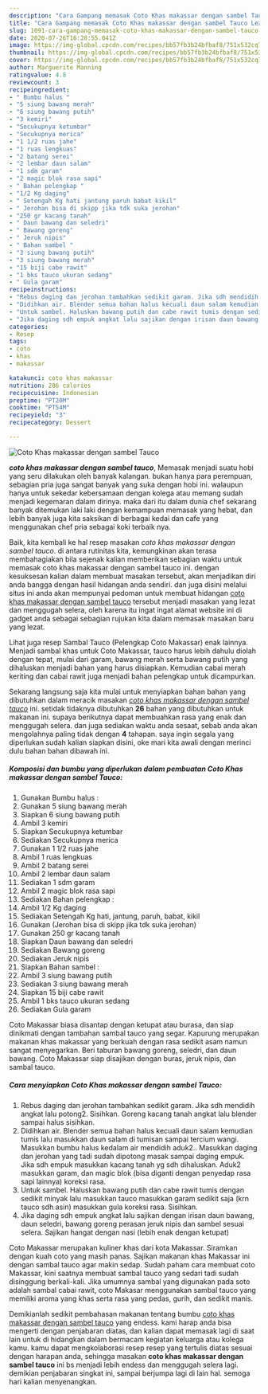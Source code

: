 ```yaml
---
description: "Cara Gampang memasak Coto Khas makassar dengan sambel Tauco Lezat"
title: "Cara Gampang memasak Coto Khas makassar dengan sambel Tauco Lezat"
slug: 1091-cara-gampang-memasak-coto-khas-makassar-dengan-sambel-tauco-lezat
date: 2020-07-26T16:28:55.041Z
image: https://img-global.cpcdn.com/recipes/bb57fb3b24bfbaf8/751x532cq70/coto-khas-makassar-dengan-sambel-tauco-foto-resep-utama.jpg
thumbnail: https://img-global.cpcdn.com/recipes/bb57fb3b24bfbaf8/751x532cq70/coto-khas-makassar-dengan-sambel-tauco-foto-resep-utama.jpg
cover: https://img-global.cpcdn.com/recipes/bb57fb3b24bfbaf8/751x532cq70/coto-khas-makassar-dengan-sambel-tauco-foto-resep-utama.jpg
author: Marguerite Manning
ratingvalue: 4.8
reviewcount: 3
recipeingredient:
- " Bumbu halus "
- "5 siung bawang merah"
- "6 siung bawang putih"
- "3 kemiri"
- "Secukupnya ketumbar"
- "Secukupnya merica"
- "1 1/2 ruas jahe"
- "1 ruas lengkuas"
- "2 batang serei"
- "2 lembar daun salam"
- "1 sdm garam"
- "2 magic blok rasa sapi"
- " Bahan pelengkap "
- "1/2 Kg daging"
- " Setengah Kg hati jantung paruh babat kikil"
- " Jerohan bisa di skipp jika tdk suka jerohan"
- "250 gr kacang tanah"
- " Daun bawang dan seledri"
- " Bawang goreng"
- " Jeruk nipis"
- " Bahan sambel "
- "3 siung bawang putih"
- "3 siung bawang merah"
- "15 biji cabe rawit"
- "1 bks tauco ukuran sedang"
- " Gula garam"
recipeinstructions:
- "Rebus daging dan jerohan tambahkan sedikit garam. Jika sdh mendidih angkat lalu potong2. Sisihkan. Goreng kacang tanah angkat lalu blender sampai halus sisihkan."
- "Didihkan air. Blender semua bahan halus kecuali daun salam kemudian tumis lalu masukkan daun salam di tumisan sampai tercium wangi. Masukkan bumbu halus kedalam air mendidih aduk2.. Masukkan daging dan jerohan yang tadi sudah dipotong masak sampai daging empuk. Jika sdh empuk masukkan kacang tanah yg sdh dihaluskan. Aduk2 masukkan garam, dan magic blok (bisa diganti dengan penyedap rasa sapi lainnya) koreksi rasa."
- "Untuk sambel. Haluskan bawang putih dan cabe rawit tumis dengan sedikit minyak lalu masukkan tauco masukkan garam sedikit saja (krn tauco sdh asin) masukkan gula koreksi rasa. Sisihkan."
- "Jika daging sdh empuk angkat lalu sajikan dengan irisan daun bawang, daun seledri, bawang goreng perasan jeruk nipis dan sambel sesuai selera. Sajikan hangat dengan nasi (lebih enak dengan ketupat)"
categories:
- Resep
tags:
- coto
- khas
- makassar

katakunci: coto khas makassar 
nutrition: 286 calories
recipecuisine: Indonesian
preptime: "PT20M"
cooktime: "PT54M"
recipeyield: "3"
recipecategory: Dessert

---
```



![Coto Khas makassar dengan sambel Tauco](https://img-global.cpcdn.com/recipes/bb57fb3b24bfbaf8/751x532cq70/coto-khas-makassar-dengan-sambel-tauco-foto-resep-utama.jpg)

<b><i>coto khas makassar dengan sambel tauco</i></b>, Memasak menjadi suatu hobi yang seru dilakukan oleh banyak kalangan. bukan hanya para perempuan, sebagian pria juga sangat banyak yang suka dengan hobi ini. walaupun hanya untuk sekedar kebersamaan dengan kolega atau memang sudah menjadi kegemaran dalam dirinya. maka dari itu dalam dunia chef sekarang banyak ditemukan laki laki dengan kemampuan memasak yang hebat, dan lebih banyak juga kita saksikan di berbagai kedai dan cafe yang menggunakan chef pria sebagai koki terbaik nya.

Baik, kita kembali ke hal resep masakan <i>coto khas makassar dengan sambel tauco</i>. di antara rutinitas kita, kemungkinan akan terasa membahagiakan bila sejenak kalian memberikan sebagian waktu untuk memasak coto khas makassar dengan sambel tauco ini. dengan kesuksesan kalian dalam membuat masakan tersebut, akan menjadikan diri anda bangga dengan hasil hidangan anda sendiri. dan juga disini melalui situs ini anda akan mempunyai pedoman untuk membuat hidangan <u>coto khas makassar dengan sambel tauco</u> tersebut menjadi masakan yang lezat dan menggugah selera, oleh karena itu ingat ingat alamat website ini di gadget anda sebagai sebagian rujukan kita dalam memasak masakan baru yang lezat.

Lihat juga resep Sambal Tauco (Pelengkap Coto Makassar) enak lainnya. Menjadi sambal khas untuk Coto Makassar, tauco harus lebih dahulu diolah dengan tepat, mulai dari garam, bawang merah serta bawang putih yang dihaluskan menjadi bahan yang harus disiapkan. Kemudian cabai merah keriting dan cabai rawit juga menjadi bahan pelengkap untuk dicampurkan.


Sekarang langsung saja kita mulai untuk menyiapkan bahan bahan yang dibutuhkan dalam meracik masakan <u><i>coto khas makassar dengan sambel tauco</i></u> ini. setidak tidaknya dibutuhkan <b>26</b> bahan yang dibutuhkan untuk makanan ini. supaya berikutnya dapat membuahkan rasa yang enak dan menggugah selera. dan juga sediakan waktu anda sesaat, sebab anda akan mengolahnya paling tidak dengan <b>4</b> tahapan. saya ingin segala yang diperlukan sudah kalian siapkan disini, oke mari kita awali dengan merinci dulu bahan bahan dibawah ini.

<!--inarticleads1-->

##### Komposisi dan bumbu yang diperlukan dalam pembuatan Coto Khas makassar dengan sambel Tauco:

1. Gunakan  Bumbu halus :
1. Gunakan 5 siung bawang merah
1. Siapkan 6 siung bawang putih
1. Ambil 3 kemiri
1. Siapkan Secukupnya ketumbar
1. Sediakan Secukupnya merica
1. Gunakan 1 1/2 ruas jahe
1. Ambil 1 ruas lengkuas
1. Ambil 2 batang serei
1. Ambil 2 lembar daun salam
1. Sediakan 1 sdm garam
1. Ambil 2 magic blok rasa sapi
1. Sediakan  Bahan pelengkap :
1. Ambil 1/2 Kg daging
1. Sediakan  Setengah Kg hati, jantung, paruh, babat, kikil
1. Gunakan  (Jerohan bisa di skipp jika tdk suka jerohan)
1. Gunakan 250 gr kacang tanah
1. Siapkan  Daun bawang dan seledri
1. Sediakan  Bawang goreng
1. Sediakan  Jeruk nipis
1. Siapkan  Bahan sambel :
1. Ambil 3 siung bawang putih
1. Sediakan 3 siung bawang merah
1. Siapkan 15 biji cabe rawit
1. Ambil 1 bks tauco ukuran sedang
1. Sediakan  Gula garam


Coto Makassar biasa disantap dengan ketupat atau burasa, dan siap dinikmati dengan tambahan sambal tauco yang segar. Kapurung merupakan makanan khas makassar yang berkuah dengan rasa sedikit asam namun sangat menyegarkan. Beri taburan bawang goreng, seledri, dan daun bawang. Coto Makassar siap disajikan dengan buras, jeruk nipis, dan sambal tauco. 

<!--inarticleads2-->

##### Cara menyiapkan Coto Khas makassar dengan sambel Tauco:

1. Rebus daging dan jerohan tambahkan sedikit garam. Jika sdh mendidih angkat lalu potong2. Sisihkan. Goreng kacang tanah angkat lalu blender sampai halus sisihkan.
1. Didihkan air. Blender semua bahan halus kecuali daun salam kemudian tumis lalu masukkan daun salam di tumisan sampai tercium wangi. Masukkan bumbu halus kedalam air mendidih aduk2.. Masukkan daging dan jerohan yang tadi sudah dipotong masak sampai daging empuk. Jika sdh empuk masukkan kacang tanah yg sdh dihaluskan. Aduk2 masukkan garam, dan magic blok (bisa diganti dengan penyedap rasa sapi lainnya) koreksi rasa.
1. Untuk sambel. Haluskan bawang putih dan cabe rawit tumis dengan sedikit minyak lalu masukkan tauco masukkan garam sedikit saja (krn tauco sdh asin) masukkan gula koreksi rasa. Sisihkan.
1. Jika daging sdh empuk angkat lalu sajikan dengan irisan daun bawang, daun seledri, bawang goreng perasan jeruk nipis dan sambel sesuai selera. Sajikan hangat dengan nasi (lebih enak dengan ketupat)


Coto Makassar merupakan kuliner khas dari kota Makassar. Siramkan dengan kuah coto yang masih panas. Sajikan makanan khas Makassar ini dengan sambal tauco agar makin sedap. Sudah paham cara membuat coto Makassar, kini saatnya membuat sambal tauco yang sedari tadi sudah disinggung berkali-kali. Jika umumnya sambal yang digunakan pada soto adalah sambal cabai rawit, coto Makasar menggunakan sambal tauco yang memiliki aroma yang khas serta rasa yang pedas, gurih, dan sedikit manis. 

Demikianlah sedikit pembahasan makanan tentang bumbu <u>coto khas makassar dengan sambel tauco</u> yang endess. kami harap anda bisa mengerti dengan penjabaran diatas, dan kalian dapat memasak lagi di saat lain untuk di hidangkan dalam bermacam kegiatan keluarga atau kolega kamu. kamu dapat mengkolaborasi resep resep yang tertulis diatas sesuai dengan harapan anda, sehingga masakan <b>coto khas makassar dengan sambel tauco</b> ini bs menjadi lebih endess dan menggugah selera lagi. demikian penjabaran singkat ini, sampai berjumpa lagi di lain hal. semoga hari kalian menyenangkan.
